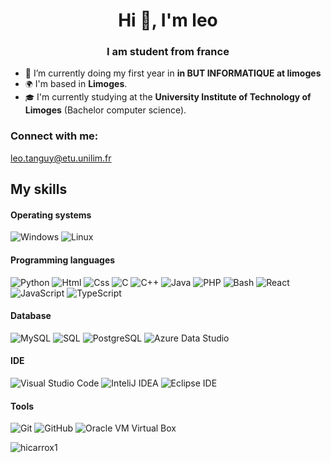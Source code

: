 <h1 align="center">Hi 👋, I'm leo</h1>
<h3 align="center">I am student from france</h3>

- 🔭 I’m currently doing my first year in **in BUT INFORMATIQUE at limoges**
- `🌍` I'm based in **Limoges**.
- `🎓` I'm currently studying at the **University Institute of Technology of Limoges** (Bachelor computer science).

<h3 align="left">Connect with me:</h3>
<p align="left">
<a href="mailto:leo.tanguy@etu.unilim.fr" target="_blank"> leo.tanguy@etu.unilim.fr</a>
</p>

## **My skills**

#### Operating systems
![Windows](https://img.shields.io/badge/Windows-0078D6?style=flat&logo=windows&logoColor=white) 
![Linux](https://img.shields.io/badge/Linux-FCC624?style=flat&logo=linux&logoColor=black)

#### Programming languages
![Python](https://img.shields.io/badge/Python-3776AB?style=flat&logo=python&logoColor=white)
![Html](https://img.shields.io/badge/Html-ff8000?style=flat&logo=html5&logoColor=white)
![Css](https://img.shields.io/badge/Css-032cfc?style=flat&logo=css3&logoColor=white)
![C](https://img.shields.io/badge/C-737b4c?style=flat&logo=c&logoColor=white)
![C++](https://img.shields.io/badge/C++-a68523?style=flat&logo=cplusplus&logoColor=white)
![Java](https://img.shields.io/badge/Java-%23ED8B00.svg?style=flat&logo=openjdk&color=red&logoColor=white)
![PHP](https://img.shields.io/badge/PHP-AEB2D5?style=flat&logo=PHP&logoColor=white)
![Bash](https://img.shields.io/badge/Bash-4EAA25?style=flat&logo=gnubash&logoColor=white)
![React](https://img.shields.io/badge/React-333?style=flat&logo=React&logoColor=white)
![JavaScript](https://img.shields.io/badge/JavaScript-F0DB4F?style=flat&logo=Javascript&logoColor=white)
![TypeScript](https://shields.io/badge/TypeScript-3178C6?logo=TypeScript&logoColor=FFF&style=flat-square)

#### Database
![MySQL](https://img.shields.io/badge/MySQL-00758f?style=flat&logo=MySQL&logoColor=white)
![SQL](https://img.shields.io/badge/-SQL-000?&logo=SQL&logoColor=4479A1)
![PostgreSQL](https://img.shields.io/badge/PostgreSQL-0064a5?style=flat&logo=PostgreSQL&logoColor=white)
![Azure Data Studio](https://img.shields.io/badge/Azure%20Data%20Studio-007FFF?style=flat&logo=/Azure%20Data%20Studio&logoColor=white) 

#### IDE
![Visual Studio Code](https://img.shields.io/badge/Visual%20Studio%20Code-007ACC?style=flat&logo=visual-studio-code&logoColor=white)
![InteliJ IDEA](https://img.shields.io/badge/InteliJ%20IDEA-000000?style=flat&logo=intellijidea&logoColor=white)
![Eclipse IDE](https://img.shields.io/badge/Eclipse%20IDE-2C2255?style=flat&logo=eclipse-ide&color=blue)

#### Tools
![Git](https://img.shields.io/badge/Git-F1502F?style=flat&logo=git&logoColor=white)
![GitHub](https://img.shields.io/badge/GitHub-181717?style=flat&logo=Github&logoColor=white)
![Oracle VM Virtual Box](https://img.shields.io/badge/Oracle%20VM%20Virtual%20Box-C3C7D3?style=flat&logo=oracle&logoColor=white)

<p><img align="left" src="https://github-readme-stats.vercel.app/api/top-langs?username=hicarrox1&show_icons=true&locale=en&layout=compact" alt="hicarrox1" /></p>
